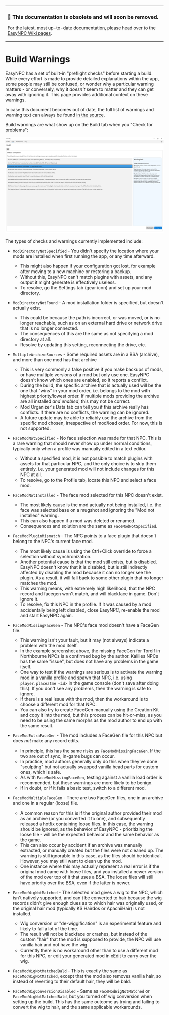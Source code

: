 ﻿<table><tr><td width="880px">
  <h3>🛑 This documentation is obsolete and will soon be removed.</h3>
  <p>For the latest, most up-to-date documentation, please head over to the <a href="https://github.com/focustense/easymod/wiki/EasyNPC-%E2%80%90-Home">EasyNPC Wiki pages</a>.</p>
</td></tr></table>

# Build Warnings

EasyNPC has a set of built-in "preflight checks" before starting a build. While every effort is made to provide detailed explanations within the app, some people may still be confused, or wonder why a particular warning matters - or conversely, why it _doesn't_ seem to matter and they can get away with ignoring it. This page provides additional context on these warnings.

In case this document becomes out of date, the full list of warnings and warning text can always be found [in the source](../Build/BuildWarnings.cs).

Build warnings are what show up on the Build tab when you "Check for problems":

![Build Warnings Screenshot](images/build-checks.png)

The types of checks and warnings currently implemented include:

- `ModDirectoryNotSpecified` - You didn't specify the location where your mods are installed when first running the app, or any time afterward.
  - This might also happen if your configuration got lost, for example after moving to a new machine or restoring a backup.
  - Without this, EasyNPC can't match plugins with assets, and any output it might generate is effectively useless.
  - To resolve, go the Settings tab (gear icon) and set up your mod directory.

- `ModDirectoryNotFound` - A mod installation folder is specified, but doesn't actually exist.
  - This could be because the path is incorrect, or was moved, or is no longer reachable, such as on an external hard drive or network drive that is no longer connected.
  - The consequences of this are the same as not specifying a mod directory at all.
  - Resolve by updating this setting, reconnecting the drive, etc.

- `MultipleArchiveSources` - Some required assets are in a BSA (archive), and more than one mod has that archive
  - This is very commonly a false positive if you make backups of mods, or have multiple versions of a mod but only use one. EasyNPC doesn't know which ones are enabled, so it reports a conflict.
  - During the build, the specific archive that is actually used will be the one that "wins" in your mod order, i.e. belongs to the mod with highest priority/lowest order. If multiple mods providing the archive are all installed _and enabled_, this may not be correct.
  - Mod Organizer's Data tab can tell you if this archive really has conflicts. If there are no conflicts, the warning can be ignored.
  - A future update may be able to reliably use the archive from the specific mod chosen, irrespective of mod/load order. For now, this is not supported.

- `FaceModNotSpecified` - No face selection was made for that NPC. This is a rare warning that should never show up under normal conditions, typically only when a profile was manually edited in a text editor.
    - Without a specified mod, it is not possible to match plugins with assets for that particular NPC, and the only choice is to skip them entirely, i.e. your generated mod will not include changes for this NPC at all.
    - To resolve, go to the Profile tab, locate this NPC and select a face mod.

- `FaceModNotInstalled` - The face mod selected for this NPC doesn't exist.
  - The most likely cause is the mod actually not being installed, i.e. the face was selected base on a mugshot and ignoring the "Mod not installed" warning.
  - This can also happen if a mod was deleted or renamed.
  - Consequences and solution are the same as `FaceModNotSpecified`.

- `FaceModPluginMismatch` - The NPC points to a face plugin that doesn't belong to the NPC's current face mod.
  - The most likely cause is using the Ctrl+Click override to force a selection without synchronization.
  - Another potential cause is that the mod still exists, but is disabled. EasyNPC doesn't know that it is disabled, but is still indirectly affected by disabling the mod because it can no longer see the plugin. As a result, it will fall back to some other plugin that no longer matches the mod.
  - This warning means, with extremely high likelihood, that the NPC record and facegen won't match, and will blackface in game. Don't ignore it.
  - To resolve, fix this NPC in the profile. If it was caused by a mod accidentally being left disabled, close EasyNPC, re-enable the mod and start EasyNPC again.

- `FaceModMissingFaceGen` - The NPC's face mod doesn't have a FaceGen file.
  - This warning isn't your fault, but it may (not always) indicate a problem with the mod itself.
  - In the example screenshot above, the missing FaceGen for Torolf in Northbourne NPCs is a confirmed bug by the author. Kalilies NPCs has the same "issue", but does not have any problems in the game itself.
  - One way to test if the warnings are serious is to activate the warning mod in a vanilla profile and spawn that NPC, i.e. using `player.placeatme <id>` in the game console (don't save after doing this). If you don't see any problems, then the warning is safe to ignore.
  - If there is a real issue with the mod, then the workaround is to choose a different mod for that NPC.
  - You can also try to create FaceGen manually using the Creation Kit and copy it into the mod, but this process can be hit-or-miss, as you need to be using the same morphs as the mod author to end up with the same result.

- `FaceModExtraFaceGen` - The mod includes a FaceGen file for this NPC but does _not_ make any record edits.
  - In principle, this has the same risks as `FaceModMissingFaceGen`. If the two are out of sync, in-game bugs can occur.
  - In practice, mod authors generally only do this when they've done "sculpting" but not actually swapped vanilla head parts for custom ones, which is safe.
  - As with `FaceModMissingFaceGen`, testing against a vanilla load order is recommended, but these warnings are more likely to be benign.
  - If in doubt, or if it fails a basic test, switch to a different mod.

- `FaceModMultipleFaceGen` - There are two FaceGen files, one in an archive and one in a regular (loose) file.
  - A common reason for this is if the original author provided their mod as an archive (or you converted it to one), and subsequently released a hotfix containing loose files. In this case, the warning should be ignored, as the behavior of EasyNPC - prioritizing the loose file - will be the expected behavior and the same behavior as the game.
  - This can also occur by accident if an archive was manually extracted, or manually created but the files were not cleaned up. The warning is still ignorable in this case, as the files should be identical. However, you may still want to clean up the mod.
  - One instance where this may actually represent a real error is if the original mod came with loose files, and you installed a newer version of the mod over top of it that uses a BSA. The loose files will still have priority over the BSA, even if the latter is newer.

- `FaceModWigNotMatched` - The selected mod gives a wig to the NPC, which isn't natively supported, and can't be converted to hair because the wig records didn't give enough clues as to which hair was originally used, or the original hair mod (typically KS Hairdos or ApachiiHair) is not installed.
    - Wig conversion or "de-wiggification" is an experimental feature and likely to fail a lot of the time.
    - The result will not be blackface or crashes, but instead of the custom "hair" that the mod is supposed to provide, the NPC will use vanilla hair and not have the wig.
    - Currently there is no workaround other than to use a different mod for this NPC, or edit your generated mod in xEdit to carry over the wig.

- `FaceModWigNotMatchedBald` - This is exactly the same as `FaceModWigNotMatched`, except that the mod also removes vanilla hair, so instead of reverting to their default hair, they will be bald.

- `FaceModWigConversionDisabled` - Same as `FaceModWigNotMatched` or `FaceModWigNotMatchedBald`, but you turned off wig conversion when setting up the build. This has the same outcome as trying and failing to convert the wig to hair, and the same applicable workarounds.